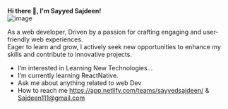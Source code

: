 **Hi there 👋, I'm Sayyed Sajdeen!** <br>
![image](https://github.com/SayyedSajdeen/SayyedSajdeen/assets/141004576/41ebabef-7158-4ecd-a6a1-31b31121f0ca) <br>

As a web developer, Driven by a passion for crafting engaging and user-friendly web experiences.<br> Eager to learn and grow, I actively seek new opportunities to enhance my skills and contribute to innovative projects.
- I’m interested in Learning New Technologies...
- I’m currently learning ReactNative.
- Ask me about anything related to web Dev
- How to reach me https://app.netlify.com/teams/sayyedsajdeen/ & Sajdeen111@gmail.com
